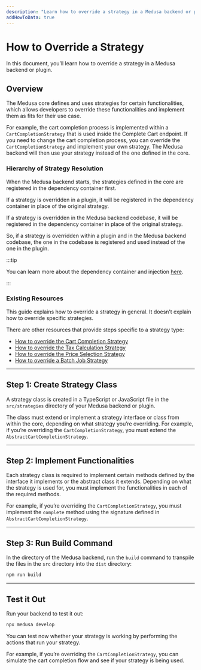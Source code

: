 ```yaml
---
description: "Learn how to override a strategy in a Medusa backend or plugin."
addHowToData: true
---
```


# How to Override a Strategy

In this document, you’ll learn how to override a strategy in a Medusa backend or plugin.

## Overview

The Medusa core defines and uses strategies for certain functionalities, which allows developers to override these functionalities and implement them as fits for their use case.

For example, the cart completion process is implemented within a `CartCompletionStrategy` that is used inside the Complete Cart endpoint. If you need to change the cart completion process, you can override the `CartCompletionStrategy` and implement your own strategy. The Medusa backend will then use your strategy instead of the one defined in the core.

### Hierarchy of Strategy Resolution

When the Medusa backend starts, the strategies defined in the core are registered in the dependency container first.

If a strategy is overridden in a plugin, it will be registered in the dependency container in place of the original strategy.

If a strategy is overridden in the Medusa backend codebase, it will be registered in the dependency container in place of the original strategy.

So, if a strategy is overridden within a plugin and in the Medusa backend codebase, the one in the codebase is registered and used instead of the one in the plugin.

:::tip

You can learn more about the dependency container and injection [here](../fundamentals/dependency-injection.md).

:::

### Existing Resources

This guide explains how to override a strategy in general. It doesn’t explain how to override specific strategies.

There are other resources that provide steps specific to a strategy type:

- [How to override the Cart Completion Strategy](../../modules/carts-and-checkout/backend/cart-completion-strategy.md)
- [How to override the Tax Calculation Strategy](../../modules/taxes/backend/tax-calculation-strategy.md)
- [How to override the Price Selection Strategy](../../modules/price-lists/backend/override-price-selection-strategy.md)
- [How to override a Batch Job Strategy](../batch-jobs/customize-import.md)

---

## Step 1: Create Strategy Class

A strategy class is created in a TypeScript or JavaScript file in the `src/strategies` directory of your Medusa backend or plugin.

The class must extend or implement a strategy interface or class from within the core, depending on what strategy you’re overriding. For example, if you’re overriding the `CartCompletionStrategy`, you must extend the `AbstractCartCompletionStrategy`.

---

## Step 2: Implement Functionalities

Each strategy class is required to implement certain methods defined by the interface it implements or the abstract class it extends. Depending on what the strategy is used for, you must implement the functionalities in each of the required methods.

For example, if you’re overriding the `CartCompletionStrategy`, you must implement the `complete` method using the signature defined in `AbstractCartCompletionStrategy`.

---

## Step 3: Run Build Command

In the directory of the Medusa backend, run the `build` command to transpile the files in the `src` directory into the `dist` directory:

```bash npm2yarn
npm run build
```

---

## Test it Out

Run your backend to test it out:

```bash npm2yarn
npx medusa develop
```

You can test now whether your strategy is working by performing the actions that run your strategy.

For example, if you’re overriding the `CartCompletionStrategy`, you can simulate the cart completion flow and see if your strategy is being used.
